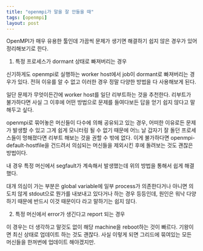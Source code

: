 ```yaml
---
title: "openmpi가 말을 잘 안들을 때"
tags: [openmpi]
layout: post
---
```


OpenMPI가 매우 유용한 툴인데 가끔씩 문제가 생기면 해결하기 쉽지 않은 경우가 있어 정리해보기로 한다.

1. 특정 프로세스가 dormant 상태로 빠져버리는 경우

신기하게도 openmpi로 실행하는 worker host에서 job이 dormant로 빠져버리는 경우가 있다. 전혀 이유를 알 수 없고 이러한 경우 정말 다양한 방법을 다 사용해보게 된다.

일단 문제가 무엇이든간에 worker host를 일단 리부트하는 것을 추천한다. 리부트가 불가하다면 사실 그 이후에 어떤 방법으로 문제를 들여다보든 답을 얻기 쉽지 않다고 말해두고 싶다.

openmpi로 묶어놓은 머신들이 다수에 의해 공유되고 있는 경우, 어떠한 이유로든 문제가 발생할 수 있고 그게 쉽게 모니터링 될 수 없기 때문에 어느 날 갑자기 잘 돌던 프로세스들이 멍해졌다면 리부트 해보는 것을 권할 수 밖에 없다. 이게 불가하다면 openmpi-default-hostfile을 건드려서 의심되는 머신들을 제외시킨 후에 돌려보는 것도 괜찮은 방법이다. 

내 경우 특정 머신에서 segfault가 계속해서 발생했는데 위의 방법을 통해서 쉽게 해결했다. 

대개 의심이 가는 부분은 global variable에 일부 process가 의존한다거나 아니면 의도치 않게 stdout으로 뭔가를 내보내고 있다거나 하는 경우 등등인데, 원인은 워낙 다양하기 때문에 반드시 이것 때문이다 라고 말하기는 쉽지 않다.

2. 특정 머신에서 error가 생긴다고 report 되는 경우

이 경우는 더 생각하고 말것도 없이 해당 machine을 reboot하는 것이 빠르다. 기왕이면 최신 상태로 업데이트 하는 것도 괜찮다. 사실 이렇게 되면 그리드에 묶여있는 모든 머신들을 한꺼번에 업데이트 해야겠지만.


